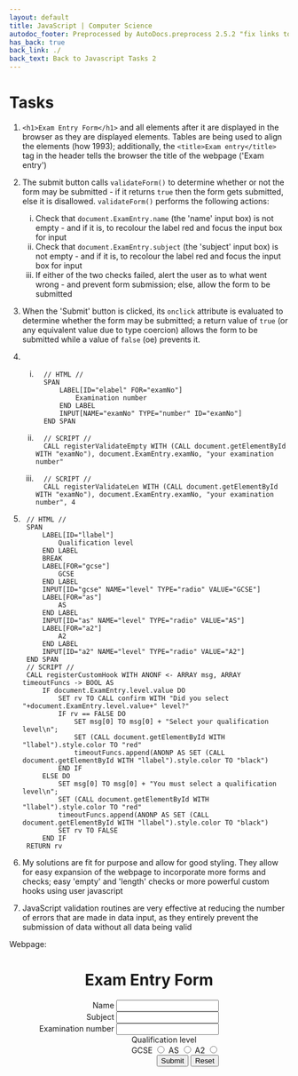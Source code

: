 ```yaml
---
layout: default
title: JavaScript | Computer Science
autodoc_footer: Preprocessed by AutoDocs.preprocess 2.5.2 "fix links to documents" ⓒ Starwort, 2020
has_back: true
back_link: ./
back_text: Back to Javascript Tasks 2
---
```


<style>
    ol ul {
        list-style-type: lower-roman;
    }
</style>

# Tasks

1. `<h1>Exam Entry Form</h1>` and all elements after it are displayed in the browser as they are displayed elements. Tables are being used to align the elements (how 1993); additionally, the `<title>Exam entry</title>` tag in the header tells the browser the title of the webpage ('Exam entry')
2. The submit button calls `validateForm()` to determine whether or not the form may be submitted - if it returns `true` then the form gets submitted, else it is disallowed. `validateForm()` performs the following actions:
    - Check that `document.ExamEntry.name` (the 'name' input box) is not empty - and if it is, to recolour the label red and focus the input box for input
    - Check that `document.ExamEntry.subject` (the 'subject' input box) is not empty - and if it is, to recolour the label red and focus the input box for input
    - If either of the two checks failed, alert the user as to what went wrong - and prevent form submission; else, allow the form to be submitted
3. When the 'Submit' button is clicked, its `onclick` attribute is evaluated to determine whether the form may be submitted; a return value of `true` (or any equivalent value due to type coercion) allows the form to be submitted while a value of `false` (oe) prevents it.
4. &#x200b;

    - ```SPLIWACAML
        // HTML //
        SPAN
            LABEL[ID="elabel" FOR="examNo"]
                Examination number
            END LABEL
            INPUT[NAME="examNo" TYPE="number" ID="examNo"]
        END SPAN
        ```

    - ```SPLIWACA
        // SCRIPT //
        CALL registerValidateEmpty WITH (CALL document.getElementById WITH "examNo"), document.ExamEntry.examNo, "your examination number"
        ```

    - ```SPLIWACA
        // SCRIPT //
        CALL registerValidateLen WITH (CALL document.getElementById WITH "examNo"), document.ExamEntry.examNo, "your examination number", 4
        ```

5. ```SPLIWACAML
    // HTML //
    SPAN
        LABEL[ID="llabel"]
            Qualification level
        END LABEL
        BREAK
        LABEL[FOR="gcse"]
            GCSE
        END LABEL
        INPUT[ID="gcse" NAME="level" TYPE="radio" VALUE="GCSE"]
        LABEL[FOR="as"]
            AS
        END LABEL
        INPUT[ID="as" NAME="level" TYPE="radio" VALUE="AS"]
        LABEL[FOR="a2"]
            A2
        END LABEL
        INPUT[ID="a2" NAME="level" TYPE="radio" VALUE="A2"]
    END SPAN
    // SCRIPT //
    CALL registerCustomHook WITH ANONF <- ARRAY msg, ARRAY timeoutFuncs -> BOOL AS
        IF document.ExamEntry.level.value DO
            SET rv TO CALL confirm WITH "Did you select "+document.ExamEntry.level.value+" level?"
            IF rv == FALSE DO
                SET msg[0] TO msg[0] + "Select your qualification level\n";
                SET (CALL document.getElementById WITH "llabel").style.color TO "red"
                timeoutFuncs.append(ANONP AS SET (CALL document.getElementById WITH "llabel").style.color TO "black")
            END IF
        ELSE DO
            SET msg[0] TO msg[0] + "You must select a qualification level\n";
            SET (CALL document.getElementById WITH "llabel").style.color TO "red"
            timeoutFuncs.append(ANONP AS SET (CALL document.getElementById WITH "llabel").style.color TO "black")
            SET rv TO FALSE
        END IF
    RETURN rv
    ```

6. My solutions are fit for purpose and allow for good styling. They allow for easy expansion of the webpage to incorporate more forms and checks; easy 'empty' and 'length' checks or more powerful custom hooks using user javascript
7. JavaScript validation routines are very effective at reducing the number of errors that are made in data input, as they entirely prevent the submission of data without all data being valid

Webpage:

<script>
    var validateEmptyElems = [];
    var validateLenElems = [];
    var customHooks = [];
    function registerValidateEmpty(nameElem, formElem, elemName) {
        validateEmptyElems.push({ 'nameElem': nameElem, 'formElem': formElem, 'elemName': elemName });
    }
    function registerValidateLen(nameElem, formElem, elemName, len) {
        validateLenElems.push({ 'nameElem': nameElem, 'formElem': formElem, 'elemName': elemName, 'len': len });
    }
    function registerCustomHook(hook) {
        customHooks.push(hook);
    }
    function validate() {
        // alert();
        var result = true;
        var msg = '';
        // console.log(validateEmptyElems);
        // alert(validateEmptyElems);
        var timeoutFuncs = [];
        validateEmptyElems.forEach(obj => {
            if (!obj.formElem.value) {
                msg += `You must enter ${obj.elemName}\n`;
                obj.nameElem.style.color = "red";
                timeoutFuncs.push(() => {
                    obj.nameElem.style.color = "black";
                });
                obj.formElem.focus();
                result = false;
            }
        });
        validateLenElems.forEach(obj => {
            if (obj.formElem.value.length != obj.len) {
                msg += `You must enter a value of length ${obj.len} for ${obj.elemName}; you entered a value of length ${obj.formElem.value.length}\n`;
                obj.nameElem.style.color = "red";
                timeoutFuncs.push(() => {
                    obj.nameElem.style.color = "black";
                });
                obj.formElem.focus();
                result = false;
            }
        });
        customHooks.forEach(fn => {
            var tmp = [msg];
            result = fn(tmp, timeoutFuncs) && result;
            msg = tmp[0];
        });
        if (!!msg) {
            alert(msg);
        }
        timeoutFuncs.forEach((func) => {
            setTimeout(func, 5000);
        })
        return result;
    }
</script>
<style>
    form {
        /* margin: 0 auto; */
        width: 75%;
        display: flex;
        flex-direction: column;
        align-items: flex-end;
    }
    label {
        text-align: left;
    }
</style>
<h1 style="text-align: center;">Exam Entry Form</h1>
<form name="ExamEntry" method="post" action="success.html">
    <span>
        <label id="nlabel" for="name">Name</label>
        <input id="name" type="text" name="name" /><br>
    </span>
    <span>
        <label id="slabel" for="subject">Subject</label>
        <input id="subject" type="text" name="subject" /><br>
    </span>
    <span>
        <label id="elabel" for="examNo">Examination number</label>
        <input id="examNo" type="number" name="examNo" /><br>
    </span>
    <span>
        <label id="llabel">Qualification level</label><br>
        <label for="gcse">GCSE</label>
        <input id="gcse" name="level" type="radio" value="GCSE" />
        <label for="as">AS</label>
        <input id="as" name="level" type="radio" value="AS" />
        <label for="a2">A2</label>
        <input id="a2" name="level" type="radio" value="A2" /><br>
    </span>
    <span>
        <input type="submit" value="Submit" name="Submit" onclick="return validate();" />
        <input type="reset" value="Reset" name="Reset" />
    </span>
</form>
<script>
    registerValidateEmpty(document.getElementById("nlabel"), document.ExamEntry.name, "your name");
    registerValidateEmpty(document.getElementById("slabel"), document.ExamEntry.subject, "your chosen subject");
    registerValidateEmpty(document.getElementById("elabel"), document.ExamEntry.examNo, "your examination number");
    registerValidateLen(document.getElementById("elabel"), document.ExamEntry.examNo, "your examination number", 4);
    registerCustomHook((msg, timeoutFuncs) => {
        if (document.ExamEntry.level.value) {
            var rv = confirm(`Did you select ${document.ExamEntry.level.value} level?`);
            if (!rv) {
                msg[0] += "Select your qualification level\n";
                document.getElementById("llabel").style.color = "red";
                timeoutFuncs.push(() => {
                    document.getElementById("llabel").style.color = "black";
                });
            }
            return rv;
        }
        document.getElementById("llabel").style.color = "red";
        timeoutFuncs.push(() => {
            document.getElementById("llabel").style.color = "black";
        });
        msg[0] += "You must select a qualification level\n";
        return false;
    });
</script>
